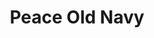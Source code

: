 ---
ee_id_thing: '4408'
site: '1'
type: '2'
inv_num: 2018-021
add_credit:
url: 2018-021-peace-old-navy
title: Peace Old Navy
year: '2018'
display_year: '2018'
medium: Inkjet on canvas (x3)
dims: 108 x 36 in
pitch:
ps:
live_url:
youtube:
related_code:
imgs: peace-old-navy-2018-021-database-dt--VIT3.jpg
subheading:
download:
commission:
related:
layout: things-i-made
---